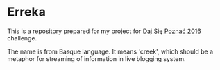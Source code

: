 # Erreka

This is a repository prepared for my project for [Daj Się Poznać 2016](http:://dajsiepoznac.pl) challenge.

The name is from Basque language. It means 'creek', which should be a metaphor for streaming of information in live blogging system.
